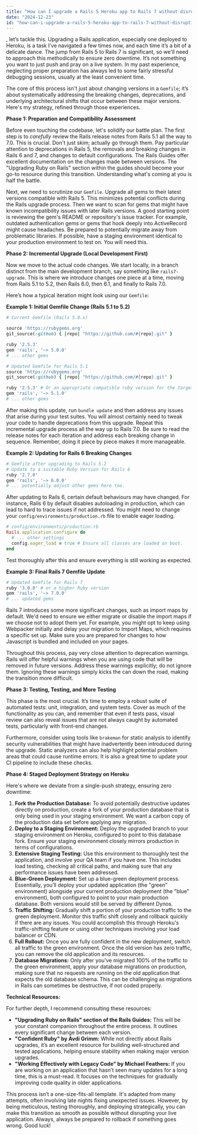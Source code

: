 ```yaml
---
title: "How can I upgrade a Rails 5 Heroku app to Rails 7 without disrupting the current deployment?"
date: "2024-12-23"
id: "how-can-i-upgrade-a-rails-5-heroku-app-to-rails-7-without-disrupting-the-current-deployment"
---
```


, let’s tackle this. Upgrading a Rails application, especially one deployed to Heroku, is a task I’ve navigated a few times now, and each time it’s a bit of a delicate dance. The jump from Rails 5 to Rails 7 is significant, so we'll need to approach this methodically to ensure zero downtime. It’s not something you want to just push and pray on a live system. In my past experience, neglecting proper preparation has always led to some fairly stressful debugging sessions, usually at the least convenient time.

The core of this process isn't just about changing versions in a `Gemfile`; it’s about systematically addressing the breaking changes, deprecations, and underlying architectural shifts that occur between these major versions. Here's my strategy, refined through those experiences.

**Phase 1: Preparation and Compatibility Assessment**

Before even touching the codebase, let's solidify our battle plan. The first step is to *carefully* review the Rails release notes from Rails 5.1 all the way to 7.0. This is crucial. Don't just skim; actually go through them. Pay particular attention to deprecations in Rails 5, the removals and breaking changes in Rails 6 and 7, and changes to default configurations. The Rails Guides offer excellent documentation on the changes made between versions. The "Upgrading Ruby on Rails" section within the guides should become your go-to resource during this transition. Understanding what's coming at you is half the battle.

Next, we need to scrutinize our `Gemfile`. Upgrade all gems to their latest versions compatible with Rails 5. This minimizes potential conflicts during the Rails upgrade process. Then we want to scan for gems that might have known incompatibility issues with later Rails versions. A good starting point is reviewing the gem's README or repository's issue tracker. For example, outdated authentication gems or gems that hook deeply into ActiveRecord might cause headaches. Be prepared to potentially migrate away from problematic libraries. If possible, have a staging environment identical to your production environment to test on. You will need this.

**Phase 2: Incremental Upgrade (Local Development First)**

Now we move to the actual code changes. We start locally, in a branch distinct from the main development branch, say something like `rails7-upgrade`. This is where we introduce changes one piece at a time, moving from Rails 5.1 to 5.2, then Rails 6.0, then 6.1, and finally to Rails 7.0.

Here’s how a typical iteration might look using our `Gemfile`:

**Example 1: Initial Gemfile Change (Rails 5.1 to 5.2)**

```ruby
# Current Gemfile (Rails 5.0.x)

source 'https://rubygems.org'
git_source(:github) { |repo| "https://github.com/#{repo}.git" }

ruby '2.5.3'
gem 'rails', '~> 5.0.0'
# ... other gems

# Updated Gemfile for Rails 5.1
source 'https://rubygems.org'
git_source(:github) { |repo| "https://github.com/#{repo}.git" }

ruby '2.5.3' # Or an appropriate compatible ruby version for the target Rails version
gem 'rails', '~> 5.1.0'
# ... other gems
```

After making this update, run `bundle update` and then address any issues that arise during your test suites. You will almost certainly need to tweak your code to handle deprecations from this upgrade. Repeat this incremental upgrade process all the way up to Rails 7.0. Be sure to read the release notes for each iteration and address each breaking change in sequence. Remember, doing it piece by piece makes it more manageable.

**Example 2: Updating for Rails 6 Breaking Changes**

```ruby
# Gemfile after upgrading to Rails 5.2
# Update to a suitable Ruby Version for Rails 6
ruby '2.7.0'
gem 'rails', '~> 6.0.0'
# ... potentially adjust other gems here too.
```
After updating to Rails 6, certain default behaviours may have changed. For instance, Rails 6 by default disables autoloading in production, which can lead to hard to trace issues if not addressed. You might need to change your `config/environments/production.rb` file to enable eager loading.

```ruby
# config/environments/production.rb
Rails.application.configure do
  # ... other settings
  config.eager_load = true # Ensure all classes are loaded on boot.
end
```
Test thoroughly after this and ensure everything is still working as expected.

**Example 3: Final Rails 7 Gemfile Update**

```ruby
# Updated Gemfile for Rails 7
ruby '3.0.0' # or a higher Ruby version
gem 'rails', '~> 7.0.0'
# ... updated gems
```

Rails 7 introduces some more significant changes, such as import maps by default. We'd need to ensure we either migrate or disable the import maps if we choose not to adopt them yet. For example, you might opt to keep using Webpacker initially and delay your migration to Import Maps, which requires a specific set up. Make sure you are prepared for changes to how Javascript is bundled and included on your pages.

Throughout this process, pay very close attention to deprecation warnings. Rails will offer helpful warnings when you are using code that will be removed in future versions. Address these warnings explicitly; do not ignore them. Ignoring these warnings simply kicks the can down the road, making the transition more difficult.

**Phase 3: Testing, Testing, and More Testing**

This phase is the most crucial. It’s time to employ a robust suite of automated tests: unit, integration, and system tests. Cover as much of the functionality as you can, and remember that even if tests pass, visual review can also reveal issues that are not always caught by automated tests, particularly with front-end changes.

Furthermore, consider using tools like `brakeman` for static analysis to identify security vulnerabilities that might have inadvertently been introduced during the upgrade. Static analyzers can also help highlight potential problem areas that could cause runtime errors. It is also a great time to update your CI pipeline to include these checks.

**Phase 4: Staged Deployment Strategy on Heroku**

Here's where we deviate from a single-push strategy, ensuring zero downtime:

1. **Fork the Production Database:** To avoid potentially destructive updates directly on production, create a fork of your production database that is only being used in your staging environment. We want a carbon copy of the production data set before applying any migration.
2. **Deploy to a Staging Environment:** Deploy the upgraded branch to your staging environment on Heroku, configured to point to this database fork. Ensure your staging environment closely mirrors production in terms of configurations.
3. **Extensive Staging Testing:** Use this environment to thoroughly test the application, and involve your QA team if you have one. This includes load testing, checking all critical paths, and making sure that any performance issues have been addressed.
4. **Blue-Green Deployment:** Set up a blue-green deployment process. Essentially, you’ll deploy your updated application (the "green" environment) alongside your current production deployment (the "blue" environment), both configured to point to your main production database. Both versions would still be served by different Dynos.
5. **Traffic Shifting:** Gradually shift a portion of your production traffic to the green deployment. Monitor this traffic shift closely and rollback quickly if there are any issues. You could accomplish this through Heroku's traffic-shifting feature or using other techniques involving your load balancer or CDN.
6. **Full Rollout:** Once you are fully confident in the new deployment, switch all traffic to the green environment. Once the old version has zero traffic, you can remove the old application and its resources.
7. **Database Migrations:** Only after you've migrated 100% of the traffic to the green environment, apply your database migrations on production, making sure that no requests are running on the old application that expects the old database schema. This can be challenging as migrations in Rails can sometimes be destructive, if not coded properly.

**Technical Resources:**

For further depth, I recommend consulting these resources:

*   **"Upgrading Ruby on Rails" section of the Rails Guides:** This will be your constant companion throughout the entire process. It outlines every significant change between each version.
*   **"Confident Ruby" by Avdi Grimm:** While not directly about Rails upgrades, it’s an excellent resource for building well-structured and tested applications, helping ensure stability when making major version upgrades.
*   **"Working Effectively with Legacy Code" by Michael Feathers:** If you are working on an application that hasn’t seen many updates for a long time, this is a must-read. It focuses on the techniques for gradually improving code quality in older applications.

This process isn’t a one-size-fits-all template. It's adapted from many attempts, often involving late nights fixing unexpected issues. However, by being meticulous, testing thoroughly, and deploying strategically, you can make this transition as smooth as possible without disrupting your live application. Always, always be prepared to rollback if something goes wrong. Good luck!
